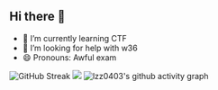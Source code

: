 ## Hi there 👋

- 🌱 I’m currently learning CTF
- 🤔 I’m looking for help with w36
- 😄 Pronouns: Awful exam

![GitHub Streak](https://streak-stats.demolab.com/?user=lzz0403)
![](https://stats.justsong.cn/api/csdn?username=lzz0403&lang=zh-CN)
![lzz0403's github activity graph](https://github-readme-activity-graph.vercel.app/graph?username=lzz0403)

